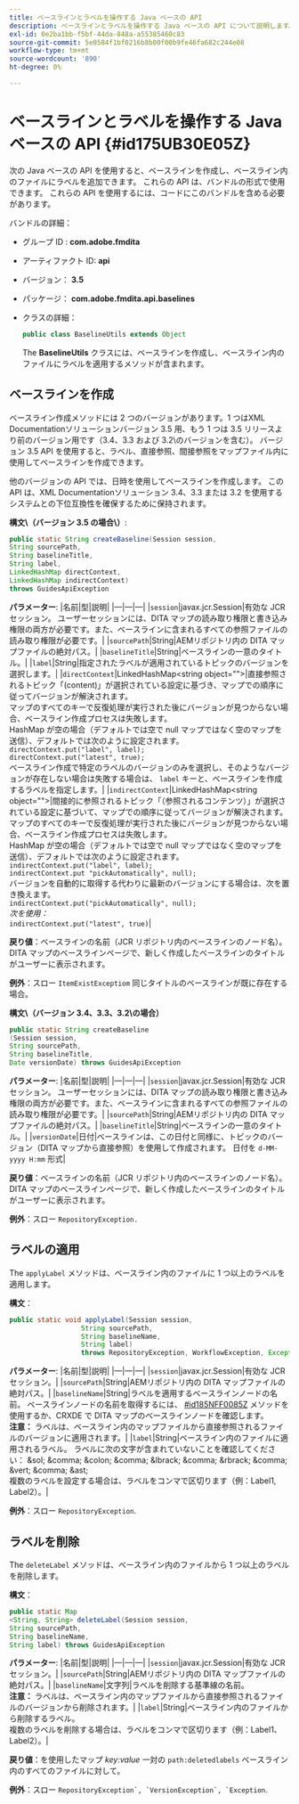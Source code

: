 ```yaml
---
title: ベースラインとラベルを操作する Java ベースの API
description: ベースラインとラベルを操作する Java ベースの API について説明します。
exl-id: 0e2ba1bb-f5bf-44da-848a-a55385460c83
source-git-commit: 5e0584f1bf0216b8b00f00b9fe46fa682c244e08
workflow-type: tm+mt
source-wordcount: '890'
ht-degree: 0%

---
```


# ベースラインとラベルを操作する Java ベースの API {#id175UB30E05Z}

次の Java ベースの API を使用すると、ベースラインを作成し、ベースライン内のファイルにラベルを追加できます。 これらの API は、バンドルの形式で使用できます。 これらの API を使用するには、コードにこのバンドルを含める必要があります。

バンドルの詳細：

- グループ ID : **com.adobe.fmdita**

- アーティファクト ID: **api**

- バージョン： **3.5**

- パッケージ： **com.adobe.fmdita.api.baselines**

- クラスの詳細：

  ```JAVA
  public class BaselineUtils extends Object
  ```

  The **BaselineUtils** クラスには、ベースラインを作成し、ベースライン内のファイルにラベルを適用するメソッドが含まれます。


## ベースラインを作成

ベースライン作成メソッドには 2 つのバージョンがあります。1 つはXML Documentationソリューションバージョン 3.5 用、もう 1 つは 3.5 リリースより前のバージョン用です（3.4、3.3 および 3.2\のバージョンを含む）。 バージョン 3.5 API を使用すると、ラベル、直接参照、間接参照をマップファイル内に使用してベースラインを作成できます。

他のバージョンの API では、日時を使用してベースラインを作成します。 この API は、XML Documentationソリューション 3.4、3.3 または 3.2 を使用するシステムとの下位互換性を確保するために保持されます。

**構文\（バージョン 3.5 の場合\）**:

```JAVA
public static String createBaseline(Session session, 
String sourcePath, 
String baselineTitle, 
String label, 
LinkedHashMap directContext, 
LinkedHashMap indirectContext) 
throws GuidesApiException
```

**パラメーター**: |名前|型|説明| |—|—|—| |`session`|javax.jcr.Session|有効な JCR セッション。 ユーザーセッションには、DITA マップの読み取り権限と書き込み権限の両方が必要です。また、ベースラインに含まれるすべての参照ファイルの読み取り権限が必要です。| |`sourcePath`|String|AEMリポジトリ内の DITA マップファイルの絶対パス。| |`baselineTitle`|String|ベースラインの一意のタイトル。| |`label`|String|指定されたラベルが適用されているトピックのバージョンを選択します。| |`directContext`|LinkedHashMap&lt;string object=&quot;&quot;>|直接参照されるトピック「(content)」が選択されている設定に基づき、マップでの順序に従ってバージョンが解決されます。 <br> マップのすべてのキーで反復処理が実行された後にバージョンが見つからない場合、ベースライン作成プロセスは失敗します。 <br> HashMap が空の場合（デフォルトでは空で null マップではなく空のマップを送信）、デフォルトでは次のように設定されます。 <br>`directContext.put("label", label);` <br> `directContext.put("latest", true);` <br> ベースライン作成で特定のラベルのバージョンのみを選択し、そのようなバージョンが存在しない場合は失敗する場合は、 `label` キーと、ベースラインを作成するラベルを指定します。| |`indirectContext`|LinkedHashMap&lt;string object=&quot;&quot;>|間接的に参照されるトピック「（参照されるコンテンツ）」が選択されている設定に基づいて、マップでの順序に従ってバージョンが解決されます。 <br> マップのすべてのキーで反復処理が実行された後にバージョンが見つからない場合、ベースライン作成プロセスは失敗します。 <br> HashMap が空の場合（デフォルトでは空で null マップではなく空のマップを送信）、デフォルトでは次のように設定されます。 <br>`indirectContext.put("label", label);` <br>`indirectContext.put "pickAutomatically", null);` <br> バージョンを自動的に取得する代わりに最新のバージョンにする場合は、次を置き換えます。 <br>`indirectContext.put("pickAutomatically", null);` <br> _次を使用：_ <br>`indirectContext.put("latest", true)`|

**戻り値**：ベースラインの名前（JCR リポジトリ内のベースラインのノード名）。 DITA マップのベースラインページで、新しく作成したベースラインのタイトルがユーザーに表示されます。

**例外**：スロー ``ItemExistExceptiom`` 同じタイトルのベースラインが既に存在する場合。

**構文\（バージョン 3.4、3.3、3.2\の場合）**

```JAVA
public static String createBaseline
(Session session, 
String sourcePath, 
String baselineTitle, 
Date versionDate) throws GuidesApiException
```

**パラメーター**: |名前|型|説明| |—|—|—| |`session`|javax.jcr.Session|有効な JCR セッション。 ユーザーセッションには、DITA マップの読み取り権限と書き込み権限の両方が必要です。また、ベースラインに含まれるすべての参照ファイルの読み取り権限が必要です。| |``sourcePath``|String|AEMリポジトリ内の DITA マップファイルの絶対パス。| |`baselineTitle`|String|ベースラインの一意のタイトル。| |`versionDate`|日付|ベースラインは、この日付と同様に、トピックのバージョン（DITA マップから直接参照）を使用して作成されます。 日付を `d-MM-yyyy H:mm` 形式|

**戻り値**：ベースラインの名前（JCR リポジトリ内のベースラインのノード名）。 DITA マップのベースラインページで、新しく作成したベースラインのタイトルがユーザーに表示されます。

**例外**：スロー ``RepositoryException.``

## ラベルの適用

The ``applyLabel`` メソッドは、ベースライン内のファイルに 1 つ以上のラベルを適用します。

**構文**：

```JAVA
public static void applyLabel(Session session,
                  String sourcePath,
                  String baselineName,
                  String label)
                  throws RepositoryException, WorkflowException, Exception
```

**パラメーター**: |名前|型|説明| |—|—|—| |`session`|javax.jcr.Session|有効な JCR セッション。| |`sourcePath`|String|AEMリポジトリ内の DITA マップファイルの絶対パス。| |``baselineName``|String|ラベルを適用するベースラインノードの名前。 ベースラインノードの名前を取得するには、 [\#id185NFF0085Z](#id185NFF0085Z) メソッドを使用するか、CRXDE で DITA マップのベースラインノードを確認します。<br> **注意：** ラベルは、ベースライン内のマップファイルから直接参照されるファイルのバージョンに適用されます。| |`label`|String|ベースライン内のファイルに適用されるラベル。 ラベルに次の文字が含まれていないことを確認してください： &amp;sol; &amp;comma; &amp;colon; &amp;comma; &amp;lbrack; &amp;comma; &amp;rbrack; &amp;comma; &amp;vert; &amp;comma; &amp;ast; <br> 複数のラベルを設定する場合は、ラベルをコンマで区切ります（例：Label1, Label2）。|

**例外**：スロー `RepositoryException`.

## ラベルを削除

The ``deleteLabel`` メソッドは、ベースライン内のファイルから 1 つ以上のラベルを削除します。

**構文**：

```JAVA
public static Map
<String, String> deleteLabel(Session session, 
String sourcePath, 
String baselineName, 
String label) throws GuidesApiException
```

**パラメーター**: |名前|型|説明| |—|—|—| |`session`|javax.jcr.Session|有効な JCR セッション。| |`sourcePath`|String|AEMリポジトリ内の DITA マップファイルの絶対パス。| |`baselineName`|文字列|ラベルを削除する基準線の名前。 <br> **注意：** ラベルは、ベースライン内のマップファイルから直接参照されるファイルのバージョンから削除されます。| |`label`|String|ベースライン内のファイルから削除するラベル。 <br> 複数のラベルを削除する場合は、ラベルをコンマで区切ります（例：Label1、Label2）。|

**戻り値**：を使用したマップ *key:value* 一対の `path:deletedlabels` ベースライン内のすべてのファイルに対して。

**例外**：スロー ``RepositoryException`, `VersionException`, `Exception``.
